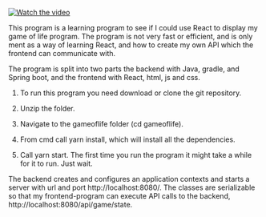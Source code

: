 [![Watch the video](https://raw.githubusercontent.com/CPBrandal/gameoflife-react-java/main/assets/gameoflifePicture.jpg)](https://raw.githubusercontent.com/CPBrandal/gameoflife-react-java/main/assets/gameoflifeVideo.mp4)


This program is a learning program to see if I could use React to display my game of life program.
The program is not very fast or efficient, and is only ment as a way of learning React, and how to create my own API which the frontend can communicate with.

The program is split into two parts the backend with Java, gradle, and Spring boot,
 and the frontend with React, html, js and css.

1. To run this program you need download or clone the git repository.

2. Unzip the folder.

3. Navigate to the gameoflife folder (cd gameoflife).

4. From cmd call yarn install, which will install all the dependencies.

5. Call yarn start.
The first time you run the program it might take a while for it to run. Just wait.


The backend creates and configures an application contexts and starts a server with url and port http://localhost:8080/.
The classes are serializable so that my frontend-program can execute API calls to the backend, http://localhost:8080/api/game/state.




